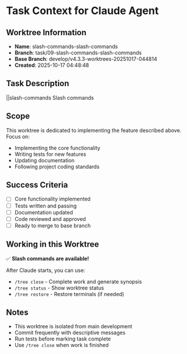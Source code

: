 # Task Context for Claude Agent

## Worktree Information
- **Name**: slash-commands-slash-commands
- **Branch**: task/09-slash-commands-slash-commands
- **Base Branch**: develop/v4.3.3-worktrees-20251017-044814
- **Created**: 2025-10-17 04:48:48

## Task Description

||slash-commands Slash commands

## Scope

This worktree is dedicated to implementing the feature described above. Focus on:
- Implementing the core functionality
- Writing tests for new features
- Updating documentation
- Following project coding standards

## Success Criteria

- [ ] Core functionality implemented
- [ ] Tests written and passing
- [ ] Documentation updated
- [ ] Code reviewed and approved
- [ ] Ready to merge to base branch

## Working in this Worktree

✅ **Slash commands are available!**

After Claude starts, you can use:
- `/tree close` - Complete work and generate synopsis
- `/tree status` - Show worktree status
- `/tree restore` - Restore terminals (if needed)

## Notes

- This worktree is isolated from main development
- Commit frequently with descriptive messages
- Run tests before marking task complete
- Use `/tree close` when work is finished
